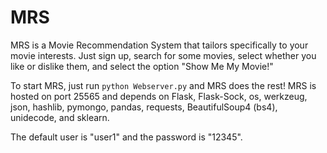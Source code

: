 # MRS
MRS is a Movie Recommendation System that tailors specifically to your movie interests. Just sign up, search for some movies, select whether you like or dislike them, and select the option "Show Me My Movie!"

To start MRS, just run `python Webserver.py` and MRS does the rest! MRS is hosted on port 25565 and depends on Flask, Flask-Sock, os, werkzeug, json, hashlib, pymongo, pandas, requests, BeautifulSoup4 (bs4), unidecode, and sklearn.

The default user is "user1" and the password is "12345".

